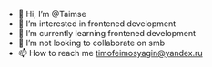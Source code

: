 - 👋 Hi, I’m @Taimse
- 👀 I’m interested in frontened development
- 🌱 I’m currently learning frontened development
- 💞️ I’m not looking to collaborate on smb
- 📫 How to reach me timofeimosyagin@yandex.ru


<!---
Taimse/Taimse is a ✨ special ✨ repository because its `README.md` (this file) appears on your GitHub profile.
You can click the Preview link to take a look at your changes.
--->
